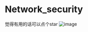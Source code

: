 ﻿# Network_security
觉得有用的话可以点个star
![image](https://i0.hdslb.com/bfs/article/376862929f7943f317ecce536d1a36a9dc21d71d.jpg)
